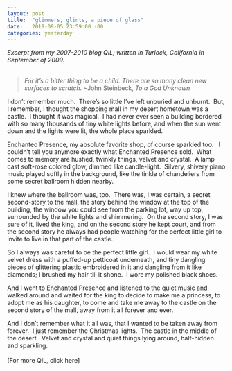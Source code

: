 ```yaml
---
layout: post
title:  "glimmers, glints, a piece of glass"
date:   2019-09-05 23:59:00 -00
categories: yesterday
---
```

*Excerpt from my 2007-2010 blog QIL; written in Turlock, California in September of 2009.*
<br/>
<br/>
>*For it’s a bitter thing to be a child.  There are so many clean new surfaces to scratch.* ~John Steinbeck, *To a God Unknown*

I don’t remember much.  There’s so little I’ve left unburied and unburnt.  But, I remember, I thought the shopping mall in my desert hometown was a castle.  I thought it was magical.  I had never ever seen a building bordered with so many thousands of tiny white lights before, and when the sun went down and the lights were lit, the whole place sparkled. 

Enchanted Presence, my absolute favorite shop, of course sparkled too.   I couldn’t tell you anymore exactly what Enchanted Presence sold.  What comes to memory are hushed, twinkly things, velvet and crystal.  A lamp cast soft-rose colored glow, dimmed like candle-light.  Silvery, shivery piano music played softly in the background, like the tinkle of chandeliers from some secret ballroom hidden nearby. 

I knew where the ballroom was, too.  There was, I was certain, a secret second-story to the mall, the story behind the window at the top of the building, the window you could see from the parking lot, way up top, surrounded by the white lights and shimmering.  On the second story, I was sure of it, lived the king, and on the second story he kept court, and from the second story he always had people watching for the perfect little girl to invite to live in that part of the castle. 

So I always was careful to be the perfect little girl.  I would wear my white velvet dress with a puffed-up petticoat underneath, and tiny dangling pieces of glittering plastic embroidered in it and dangling from it like diamonds; I brushed my hair till it shone.  I wore my polished black shoes.  

And I went to Enchanted Presence and listened to the quiet music and walked around and waited for the king to decide to make me a princess, to adopt me as his daughter, to come and take me away to the castle on the second story of the mall, away from it all forever and ever.

And I don’t remember what it all was, that I wanted to be taken away from forever.  I just remember the Christmas lights.  The castle in the middle of the desert.  Velvet and crystal and quiet things lying around, half-hidden and sparkling.
<br/>
<br/>
[For more QIL, click here]
